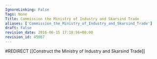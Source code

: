 ```yaml
---
IgnoreLinking: False
Tags: None
Title: Commission the Ministry of Industry and Skarsind Trade
aliases: ['Commission_the_Ministry_of_Industry_and_Skarsind_Trade']
draft: False
revision_date: 2016-06-15 17:18:56+00:00
revision_id: 45067
---
```


#REDIRECT [[Construct the Ministry of Industry and Skarsind Trade]]